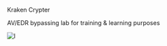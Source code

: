 Kraken Crypter

 AV/EDR bypassing lab for training & learning purposes

![l](https://github.com/asciistring/Kraken-Crypter/assets/163448819/6926ba52-6136-4bac-b229-01aa2dc7e81f)
